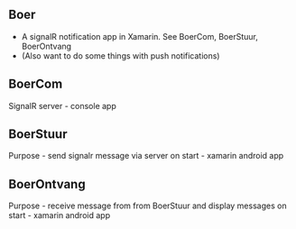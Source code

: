 ## Boer
- A signalR notification app in Xamarin. See BoerCom, BoerStuur, BoerOntvang
- (Also want to do some things with push notifications)

## BoerCom
SignalR server - console app

## BoerStuur
Purpose - send signalr message via server on start - xamarin android app

## BoerOntvang
Purpose - receive message from from BoerStuur and display messages on start - xamarin android app


